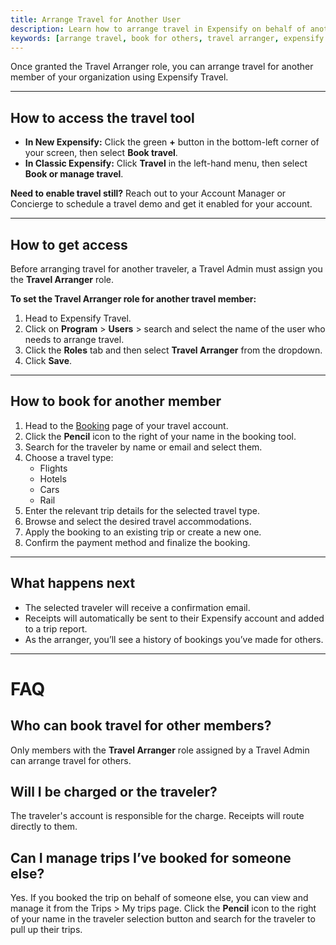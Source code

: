 ```yaml
---
title: Arrange Travel for Another User
description: Learn how to arrange travel in Expensify on behalf of another member, using either Classic or New Expensify.
keywords: [arrange travel, book for others, travel arranger, expensify travel, classic, new expensify]
---
```


<div id="new-expensify" markdown="1">

Once granted the Travel Arranger role, you can arrange travel for another member of your organization using Expensify Travel.

---

## How to access the travel tool

- **In New Expensify:** Click the green **+** button in the bottom-left corner of your screen, then select **Book travel**.
- **In Classic Expensify:** Click **Travel** in the left-hand menu, then select **Book or manage travel**.

**Need to enable travel still?** Reach out to your Account Manager or Concierge to schedule a travel demo and get it enabled for your account.

---

## How to get access

Before arranging travel for another traveler, a Travel Admin must assign you the **Travel Arranger** role.

**To set the Travel Arranger role for another travel member:**

1. Head to Expensify Travel.
2. Click on **Program** > **Users** > search and select the name of the user who needs to arrange travel.
3. Click the **Roles** tab and then select **Travel Arranger** from the dropdown.
4. Click **Save**.

---

## How to book for another member

1. Head to the [Booking](https://travel.expensify.com/flights) page of your travel account.
2. Click the **Pencil** icon to the right of your name in the booking tool.
3. Search for the traveler by name or email and select them.
4. Choose a travel type:
   - Flights
   - Hotels
   - Cars
   - Rail
5. Enter the relevant trip details for the selected travel type.
6. Browse and select the desired travel accommodations.
7. Apply the booking to an existing trip or create a new one.
8. Confirm the payment method and finalize the booking.

---

## What happens next

- The selected traveler will receive a confirmation email.
- Receipts will automatically be sent to their Expensify account and added to a trip report.
- As the arranger, you’ll see a history of bookings you’ve made for others.

---

# FAQ

## Who can book travel for other members?
Only members with the **Travel Arranger** role assigned by a Travel Admin can arrange travel for others.

## Will I be charged or the traveler?
The traveler's account is responsible for the charge. Receipts will route directly to them.

## Can I manage trips I’ve booked for someone else?
Yes. If you booked the trip on behalf of someone else, you can view and manage it from the Trips > My trips page. Click the **Pencil** icon to the right of your name in the traveler selection button and search for the traveler to pull up their trips.

</div>

